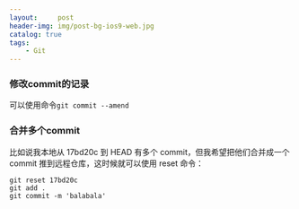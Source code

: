```yaml
---
layout:     post
header-img: img/post-bg-ios9-web.jpg
catalog: true
tags:
    - Git
---
```


### 修改commit的记录
可以使用命令`git commit --amend`


### 合并多个commit
比如说我本地从 17bd20c 到 HEAD 有多个 commit，但我希望把他们合并成一个 commit 推到远程仓库，这时候就可以使用 reset 命令：
```
git reset 17bd20c
git add .
git commit -m 'balabala'
```

